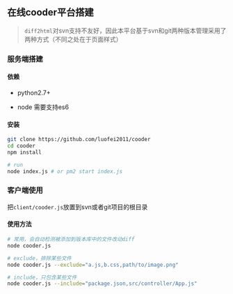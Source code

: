 ## 在线cooder平台搭建 

> `diff2html`对svn支持不友好，因此本平台基于svn和git两种版本管理采用了两种方式（不同之处在于页面样式） 

### 服务端搭建 

#### 依赖 

* python2.7+ 

* node 需要支持es6 

#### 安装 

```bash
git clone https://github.com/luofei2011/cooder
cd cooder
npm install

# run
node index.js # or pm2 start index.js
```

### 客户端使用

把`client/cooder.js`放置到svn或者git项目的根目录

#### 使用方法

```bash
# 常用，会自动检测被添加到版本库中的文件改动diff
node cooder.js

# exclude，排除某些文件
node cooder.js --exclude="a.js,b.css,path/to/image.png"

# include，只包含某些文件
node cooder.js --include="package.json,src/controller/App.js"
